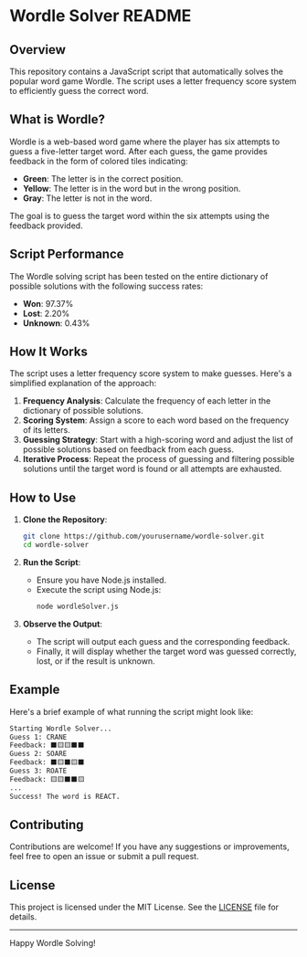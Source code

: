 # Wordle Solver README

## Overview

This repository contains a JavaScript script that automatically solves the popular word game Wordle. The script uses a letter frequency score system to efficiently guess the correct word. 

## What is Wordle?

Wordle is a web-based word game where the player has six attempts to guess a five-letter target word. After each guess, the game provides feedback in the form of colored tiles indicating:

- **Green**: The letter is in the correct position.
- **Yellow**: The letter is in the word but in the wrong position.
- **Gray**: The letter is not in the word.

The goal is to guess the target word within the six attempts using the feedback provided.

## Script Performance

The Wordle solving script has been tested on the entire dictionary of possible solutions with the following success rates:

- **Won**: 97.37%
- **Lost**: 2.20%
- **Unknown**: 0.43%

## How It Works

The script uses a letter frequency score system to make guesses. Here's a simplified explanation of the approach:

1. **Frequency Analysis**: Calculate the frequency of each letter in the dictionary of possible solutions.
2. **Scoring System**: Assign a score to each word based on the frequency of its letters.
3. **Guessing Strategy**: Start with a high-scoring word and adjust the list of possible solutions based on feedback from each guess.
4. **Iterative Process**: Repeat the process of guessing and filtering possible solutions until the target word is found or all attempts are exhausted.

## How to Use

1. **Clone the Repository**:
    ```sh
    git clone https://github.com/yourusername/wordle-solver.git
    cd wordle-solver
    ```

2. **Run the Script**:
    - Ensure you have Node.js installed.
    - Execute the script using Node.js:
        ```sh
        node wordleSolver.js
        ```

3. **Observe the Output**:
    - The script will output each guess and the corresponding feedback.
    - Finally, it will display whether the target word was guessed correctly, lost, or if the result is unknown.

## Example

Here's a brief example of what running the script might look like:

```sh
Starting Wordle Solver...
Guess 1: CRANE
Feedback: ⬛🟨🟨⬛⬛
Guess 2: SOARE
Feedback: ⬛🟨⬛🟨⬛
Guess 3: ROATE
Feedback: 🟨🟨⬛⬛🟨
...
Success! The word is REACT.
```

## Contributing

Contributions are welcome! If you have any suggestions or improvements, feel free to open an issue or submit a pull request.

## License

This project is licensed under the MIT License. See the [LICENSE](LICENSE) file for details.

---

Happy Wordle Solving!
